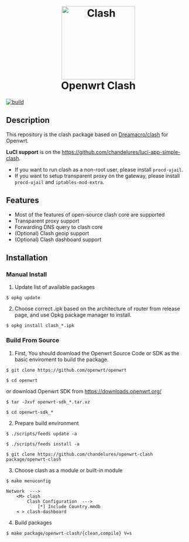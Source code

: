 <h1 align="center">
  <img src="https://github.com/Dreamacro/clash/raw/master/docs/logo.png"
   alt="Clash" width="200" align="center">
  <br>Openwrt Clash<br>
</h1>

[![build](https://github.com/chandelures/openwrt-clash/actions/workflows/build.yml/badge.svg)](https://github.com/chandelures/openwrt-clash/actions)

## Description

This repository is the clash package based on
[Dreamacro/clash](https://github.com/Dreamacro/clash) for Openwrt.

**LuCI support** is on the https://github.com/chandelures/luci-app-simple-clash.

- If you want to run clash as a non-root user, please install `procd-ujail`.
- If you want to setup transparent proxy on the gateway, please install `procd-ujail` and `iptables-mod-extra`.

## Features

- Most of the features of open-source clash core are supported
- Transparent proxy support
- Forwarding DNS query to clash core
- (Optional) Clash geoip support
- (Optional) Clash dashboard support

## Installation

### Manual Install

1. Update list of available packages

```shell
$ opkg update
```

2. Choose correct .ipk based on the architecture of router from release page, and use Opkg package manager to install.

```shell
$ opkg install clash_*.ipk
```

### Build From Source

1. First, You should download the Openwrt Source Code or SDK as the basic enviroment
   to build the package.

```shell
$ git clone https://github.com/openwrt/openwrt

$ cd openwrt
```

or download Openwrt SDK from https://downloads.openwrt.org/

```shell
$ tar -Jxvf openwrt-sdk_*.tar.xz

$ cd openwrt-sdk_*
```

2. Prepare build environment

```shell
$ ./scripts/feeds update -a

$ ./scripts/feeds install -a

$ git clone https://github.com/chandelures/openwrt-clash package/openwrt-clash
```

3. Choose clash as a module or built-in module

```shell
$ make menuconfig

Network  --->
    <M> clash
        Clash Configuration  --->
            [*] Include Country.mmdb
    < > clash-dashboard
```

4. Build packages

```shell
$ make package/openwrt-clash/{clean,compile} V=s
```
